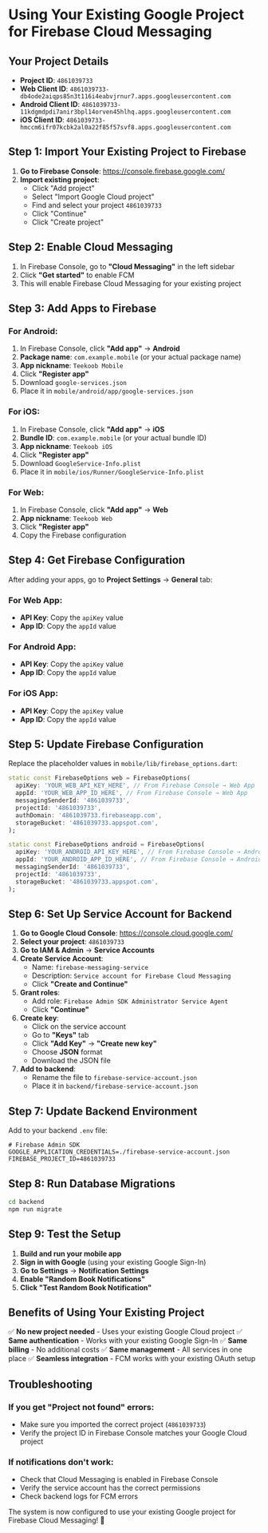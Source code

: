 # Using Your Existing Google Project for Firebase Cloud Messaging

## Your Project Details
- **Project ID**: `4861039733`
- **Web Client ID**: `4861039733-db4ode2aiqps85n3t116i4eabvjrnur7.apps.googleusercontent.com`
- **Android Client ID**: `4861039733-11kdgmdpdi7anir3bpl14orven45hlhq.apps.googleusercontent.com`
- **iOS Client ID**: `4861039733-hmccm6ifr07kcbk2al0a22f85f57svf8.apps.googleusercontent.com`

## Step 1: Import Your Existing Project to Firebase

1. **Go to Firebase Console**: https://console.firebase.google.com/
2. **Import existing project**:
   - Click "Add project"
   - Select "Import Google Cloud project"
   - Find and select your project `4861039733`
   - Click "Continue"
   - Click "Create project"

## Step 2: Enable Cloud Messaging

1. In Firebase Console, go to **"Cloud Messaging"** in the left sidebar
2. Click **"Get started"** to enable FCM
3. This will enable Firebase Cloud Messaging for your existing project

## Step 3: Add Apps to Firebase

### For Android:
1. In Firebase Console, click **"Add app"** → **Android**
2. **Package name**: `com.example.mobile` (or your actual package name)
3. **App nickname**: `Teekoob Mobile`
4. Click **"Register app"**
5. Download `google-services.json`
6. Place it in `mobile/android/app/google-services.json`

### For iOS:
1. In Firebase Console, click **"Add app"** → **iOS**
2. **Bundle ID**: `com.example.mobile` (or your actual bundle ID)
3. **App nickname**: `Teekoob iOS`
4. Click **"Register app"**
5. Download `GoogleService-Info.plist`
6. Place it in `mobile/ios/Runner/GoogleService-Info.plist`

### For Web:
1. In Firebase Console, click **"Add app"** → **Web**
2. **App nickname**: `Teekoob Web`
3. Click **"Register app"**
4. Copy the Firebase configuration

## Step 4: Get Firebase Configuration

After adding your apps, go to **Project Settings** → **General** tab:

### For Web App:
- **API Key**: Copy the `apiKey` value
- **App ID**: Copy the `appId` value

### For Android App:
- **API Key**: Copy the `apiKey` value  
- **App ID**: Copy the `appId` value

### For iOS App:
- **API Key**: Copy the `apiKey` value
- **App ID**: Copy the `appId` value

## Step 5: Update Firebase Configuration

Replace the placeholder values in `mobile/lib/firebase_options.dart`:

```dart
static const FirebaseOptions web = FirebaseOptions(
  apiKey: 'YOUR_WEB_API_KEY_HERE', // From Firebase Console → Web App
  appId: 'YOUR_WEB_APP_ID_HERE', // From Firebase Console → Web App
  messagingSenderId: '4861039733',
  projectId: '4861039733',
  authDomain: '4861039733.firebaseapp.com',
  storageBucket: '4861039733.appspot.com',
);

static const FirebaseOptions android = FirebaseOptions(
  apiKey: 'YOUR_ANDROID_API_KEY_HERE', // From Firebase Console → Android App
  appId: 'YOUR_ANDROID_APP_ID_HERE', // From Firebase Console → Android App
  messagingSenderId: '4861039733',
  projectId: '4861039733',
  storageBucket: '4861039733.appspot.com',
);
```

## Step 6: Set Up Service Account for Backend

1. **Go to Google Cloud Console**: https://console.cloud.google.com/
2. **Select your project**: `4861039733`
3. **Go to IAM & Admin** → **Service Accounts**
4. **Create Service Account**:
   - Name: `firebase-messaging-service`
   - Description: `Service account for Firebase Cloud Messaging`
   - Click **"Create and Continue"**
5. **Grant roles**:
   - Add role: `Firebase Admin SDK Administrator Service Agent`
   - Click **"Continue"**
6. **Create key**:
   - Click on the service account
   - Go to **"Keys"** tab
   - Click **"Add Key"** → **"Create new key"**
   - Choose **JSON** format
   - Download the JSON file
7. **Add to backend**:
   - Rename the file to `firebase-service-account.json`
   - Place it in `backend/firebase-service-account.json`

## Step 7: Update Backend Environment

Add to your backend `.env` file:

```env
# Firebase Admin SDK
GOOGLE_APPLICATION_CREDENTIALS=./firebase-service-account.json
FIREBASE_PROJECT_ID=4861039733
```

## Step 8: Run Database Migrations

```bash
cd backend
npm run migrate
```

## Step 9: Test the Setup

1. **Build and run your mobile app**
2. **Sign in with Google** (using your existing Google Sign-In)
3. **Go to Settings** → **Notification Settings**
4. **Enable "Random Book Notifications"**
5. **Click "Test Random Book Notification"**

## Benefits of Using Your Existing Project

✅ **No new project needed** - Uses your existing Google Cloud project
✅ **Same authentication** - Works with your existing Google Sign-In
✅ **Same billing** - No additional costs
✅ **Same management** - All services in one place
✅ **Seamless integration** - FCM works with your existing OAuth setup

## Troubleshooting

### If you get "Project not found" errors:
- Make sure you imported the correct project (`4861039733`)
- Verify the project ID in Firebase Console matches your Google Cloud project

### If notifications don't work:
- Check that Cloud Messaging is enabled in Firebase Console
- Verify the service account has the correct permissions
- Check backend logs for FCM errors

The system is now configured to use your existing Google project for Firebase Cloud Messaging! 🎉
